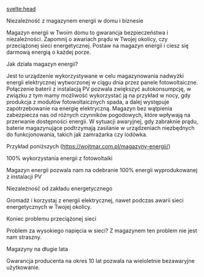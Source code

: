 <script lang="ts"></script>

<svelte:head>

  <title>Magazyny energii | Specsolar.pl</title>
  <meta name="description" content="Opis musi być" />
</svelte:head>

Niezależność z magazynem energii w domu i biznesie

Magazyn energii w Twoim domu to gwarancja bezpieczeństwa i niezależności. Zapomnij o awariach
prądu w Twojej okolicy, czy przeciążonej sieci energetycznej. Postaw na magazyn energii i ciesz się
darmową energią o każdej porze.

Jak działa magazyn energii?

Jest to urządzenie wykorzystywane w celu magazynowania nadwyżki energii elektrycznej
wytworzonej w ciągu dnia przez panele fotowoltaiczne. Połączenie baterii z instalacją PV pozwala
zwiększyć autokonsumpcję, w związku z tym mamy możliwość wykorzystać ją na przykład w nocy,
gdy produkcja z modułów fotowoltaicznych spada, a dalej występuje zapotrzebowanie na ener­gię
elektryczną. Magazyn bez wątpienia zabezpiecza nas od różnych czynników pogodowych, które
wpływają na przerwa­nie dostępności energii. W sytuacji awaryjnej, gdy zabraknie prądu, baterie
magazynujące podtrzymają zasilanie w urządzeniach niezbędnych do funkcjonowania, takich jak
zamrażarka czy lodówka.

Przykład poniższych (https://wojtmar.com.pl/magazyny-energii/)

100% wykorzystania energii z fotowoltaiki

Magazyn energii pozwala nam na odebranie 100% energii wyprodukowanej z instalacji PV

Niezależność od zakładu energetycznego

Gromadź i korzystaj z energii elektrycznej, nawet podczas awarii sieci energetycznych w Twojej
okolicy.

Koniec problemu przeciążonej sieci

Problem za wysokiego napięcia w sieci? Z magazynem ten problem nie jest nam straszny.

Magazyny na długie lata

Gwarancja producenta na okres 10 lat pozwala na wieloletnie bezawaryjne użytkowanie.
